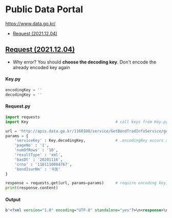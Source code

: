 # Public Data Portal

https://www.data.go.kr/


- [Request (2021.12.04)](/PublicDataPortal#request-20211204)


## [Request (2021.12.04)](/PublicDataPortal#public-data-portal)

- Why error? You should **choose the decoding key**. Don't encode the already encoded key again

#### Key.py
```python
encodingKey = ''
decodingKey = ''
```

#### Request.py
```python
import requests
import Key                                      # call keys from Key.py

url = 'http://apis.data.go.kr/1160100/service/GetBondTradInfoService/getIssuIssuItemStat'
params = {
    'serviceKey' : Key.decodingKey,             # .encodingKey occurs an error; SERVICE_KEY_IS_NOT_REGISTERED_ERROR
    'pageNo' : '1',
    'numOfRows' : '10',
    'resultType' : 'xml',
    'basDt' : '20201116',
    'crno' : '1101110084767',
    'bondIsurNm' : '국동'
}

response = requests.get(url, params=params)     # require encoding key, not decoding key
print(response.content)
```

#### Output
```xml
b'<?xml version="1.0" encoding="UTF-8" standalone="yes"?>\n<response>\n    <header>\n        <resultCode>00</resultCode>\n        <resultMsg>NORMAL SERVICE.</resultMsg>\n    </header>\n    <body>\n        <numOfRows>10</numOfRows>\n        <pageNo>1</pageNo>\n        <totalCount>0</totalCount>\n        <items/>\n    </body>\n</response>\n'
```